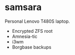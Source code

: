 # samsara

Personal Lenovo T480S laptop. 

- Encrypted ZFS root
- Amnesia-tic
- i3wm
- Borgbase backups
